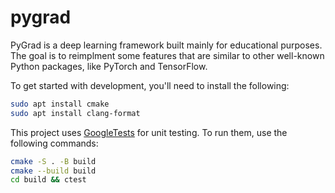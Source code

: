 # pygrad

PyGrad is a deep learning framework built mainly for educational purposes.
The goal is to reimplment some features that are similar to other well-known
Python packages, like PyTorch and TensorFlow.

To get started with development, you'll need to install the following:

```bash
sudo apt install cmake
sudo apt install clang-format
```

This project uses [GoogleTests](https://github.com/google/googletest) for unit testing. To run them, use the following commands:

```bash
cmake -S . -B build
cmake --build build
cd build && ctest
```
